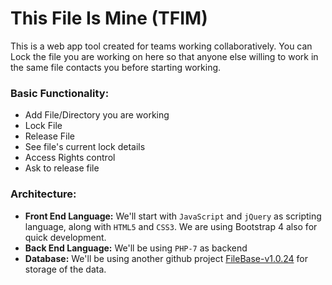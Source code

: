 # This File Is Mine (TFIM)
This is a web app tool created for teams working collaboratively. You can Lock the file you are working on here so that anyone else willing to work in the same file contacts you before starting working.

### Basic Functionality:
* Add File/Directory you are working
* Lock File
* Release File
* See file's current lock details
* Access Rights control
* Ask to release file

### Architecture:
* **Front End Language:** We'll start with `JavaScript` and `jQuery` as scripting language, along with `HTML5` and `CSS3`. We are using Bootstrap 4 also for quick development.
* **Back End Language:** We'll be using `PHP-7` as backend
* **Database:** We'll be using another github project [FileBase-v1.0.24](https://github.com/tmarois/Filebase) for storage of the data.